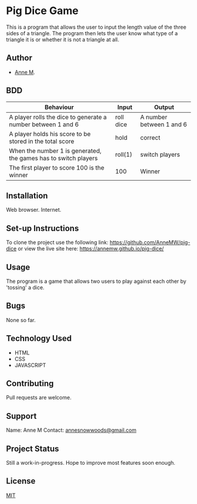 # Pig Dice Game
This is a program that allows the user to input the length value of the three sides of a triangle. The program then lets the user know what type of a triangle it is or whether it is not a triangle at all.
## Author
- [Anne M](https://github.com/AnneMW).
## BDD

| Behaviour |  Input |  Output |
------------|---------|---------|
| A player rolls the dice to generate a number between 1 and 6 | roll dice | A number between 1 and 6 |
| A player holds his score to be stored in the total score | hold | correct |
| When the number 1 is generated, the games has to switch players | roll(1) |switch players |
| The first player to score 100 is the winner| 100 | Winner |
## Installation
Web browser.
Internet.
## Set-up Instructions
To clone the project use the following link: https://github.com/AnneMW/pig-dice
or view the live site here: https://annemw.github.io/pig-dice/
## Usage
The program is a game that allows two users to play against each other by 'tossing' a dice.
## Bugs
None so far.
## Technology Used
- HTML
- CSS
- JAVASCRIPT
## Contributing
Pull requests are welcome.
## Support
Name: Anne M
Contact: annesnowwoods@gmail.com
## Project Status
Still a work-in-progress.
Hope to improve most features soon enough.
## License
[MIT](https://github.com/AnneMW/pig-dice/blob/master/LICENSE.txt)
